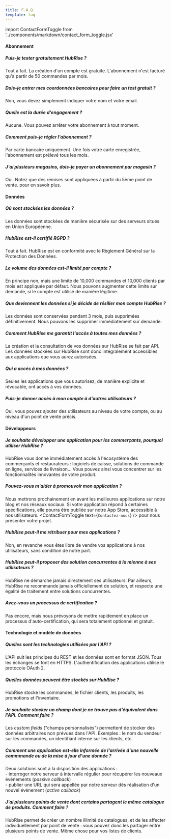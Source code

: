 ```yaml
---
title: F.A.Q
template: faq
---
```


import ContactFormToggle from '../components/markdown/contact_form_toggle.jsx'

#### Abonnement

##### Puis-je tester gratuitement HubRise ?

Tout à fait. La création d'un compte est gratuite. L'abonnement n'est facturé qu'à partir de 50 commandes par mois.

##### Dois-je entrer mes coordonnées bancaires pour faire un test gratuit ?

Non, vous devez simplement indiquer votre nom et votre email.

##### Quelle est la durée d'engagement ?

Aucune. Vous pouvez arrêter votre abonnement à tout moment.

##### Comment puis-je régler l'abonnement ?

Par carte bancaire uniquement. Une fois votre carte enregistrée, l'abonnement est prélevé tous les mois.

##### J'ai plusieurs magasins, dois-je payer un abonnement par magasin ?

Oui. Notez que des remises sont appliquées à partir du 5ème point de vente. <ContactFormToggle text="Contactez-nous" /> pour en savoir plus.

#### Données

##### Où sont stockées les données ?

Les données sont stockées de manière sécurisée sur des serveurs situés en Union Européenne.

##### HubRise est-il certifié RGPD ?

Tout à fait. HubRise est en conformité avec le Règlement Général sur la Protection des Données.

##### Le volume des données est-il limité par compte ?

En principe non, mais une limite de 10,000 commandes et 10,000 clients par mois est appliquée par défaut. Nous pouvons augmenter cette limite sur demande, si le compte est utilisé de manière légitime.

##### Que deviennent les données si je décide de résilier mon compte HubRise ?

Les données sont conservées pendant 3 mois, puis supprimées définitivement. Nous pouvons les supprimer immédiatement sur demande.

##### Comment HubRise me garantit l'accès à toutes mes données ?

La création et la consultation de vos données sur HubRise se fait par API. Les données stockées sur HubRise sont donc intégralement accessibles aux applications que vous aurez autorisées.

##### Qui a accès à mes données ?

Seules les applications que vous autorisez, de manière explicite et révocable, ont accès à vos données.

##### Puis-je donner accès à mon compte à d'autres utilisateurs ?

Oui, vous pouvez ajouter des utilisateurs au niveau de votre compte, ou au niveau d'un point de vente précis.

#### Développeurs

##### Je souhaite développer une application pour les commerçants, pourquoi utiliser HubRise ?

HubRise vous donne immédiatement accès à l'écosystème des commerçants et restaurateurs : logiciels de caisse, solutions de commande en ligne, services de livraison... Vous pouvez ainsi vous concentrer sur les fonctionnalités innovantes de votre produit.

##### Pouvez-vous m'aider à promouvoir mon application ?

Nous mettrons prochainement en avant les meilleures applications sur notre blog et nos réseaux sociaux.
Si votre application répond à certaines spécifications, elle pourra être publiée sur notre App Store, accessible à nos utilisateurs. <ContactFormToggle text={`Contactez-nous`} /> pour nous présenter votre projet.

##### HubRise peut-il me rétribuer pour mes applications ?

Non, en revanche vous êtes libre de vendre vos applications à nos utilisateurs, sans condition de notre part.

##### HubRise peut-il proposer des solution concurrentes à la mienne à ses utilisateurs ?

HubRise ne démarche jamais directement ses utilisateurs.
Par ailleurs, HubRise ne recommande jamais officiellement de solution, et respecte une égalité de traitement entre solutions concurrentes.

##### Avez-vous un processus de certification ?

Pas encore, mais nous prévoyons de mettre rapidement en place un processus d'auto-certification, qui sera totalement optionnel et gratuit.

#### Technologie et modèle de données

##### Quelles sont les technologies utilisées par l'API ?

L'API suit les principes du REST et les données sont en format JSON. Tous les échanges se font en HTTPS. L'authentification des applications utilise le protocole OAuth 2.

##### Quelles données peuvent être stockés sur HubRise ?

HubRise stocke les commandes, le fichier clients, les produits, les promotions et l'inventaire.

##### Je souhaite stocker un champ dont je ne trouve pas d'équivalent dans l'API. Comment faire ?

Les _custom fields_ ("champs personnalisés") permettent de stocker des données arbitraires non prévues dans l'API. Exemples : le nom du vendeur sur les commandes, un identifiant interne sur les clients, etc.

##### Comment une application est-elle informée de l'arrivée d'une nouvelle commmande ou de la mise à jour d'une donnée ?

Deux solutions sont à la disposition des applications :<br />
\- interroger notre serveur à intervalle régulier pour récupérer les nouveaux événements (_passive callback_)<br />
\- publier une URL qui sera appellée par notre serveur dès réalisation d'un nouvel événement (_active callback_)

##### J'ai plusieurs points de vente dont certains partagent le même catalogue de produits. Comment faire ?

HubRise permet de créer un nombre illimité de catalogues, et de les affecter individuellement par point de vente : vous pouvez donc les partager entre plusieurs points de vente. Même chose pour vos listes de clients.
